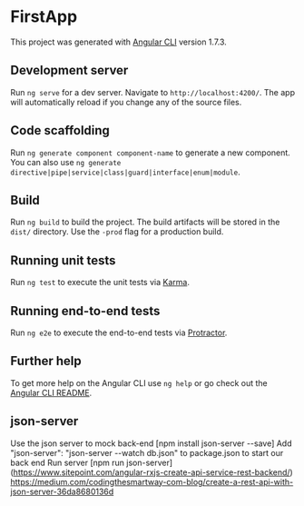 # FirstApp

This project was generated with [Angular CLI](https://github.com/angular/angular-cli) version 1.7.3.

## Development server

Run `ng serve` for a dev server. Navigate to `http://localhost:4200/`. The app will automatically reload if you change any of the source files.

## Code scaffolding

Run `ng generate component component-name` to generate a new component. You can also use `ng generate directive|pipe|service|class|guard|interface|enum|module`.

## Build

Run `ng build` to build the project. The build artifacts will be stored in the `dist/` directory. Use the `-prod` flag for a production build.

## Running unit tests

Run `ng test` to execute the unit tests via [Karma](https://karma-runner.github.io).

## Running end-to-end tests

Run `ng e2e` to execute the end-to-end tests via [Protractor](http://www.protractortest.org/).

## Further help

To get more help on the Angular CLI use `ng help` or go check out the [Angular CLI README](https://github.com/angular/angular-cli/blob/master/README.md).

## json-server

Use the json server to mock back-end
[npm install json-server --save] 
Add "json-server": "json-server --watch db.json" to package.json to start our back end 
Run server [npm run json-server]
(https://www.sitepoint.com/angular-rxjs-create-api-service-rest-backend/)
https://medium.com/codingthesmartway-com-blog/create-a-rest-api-with-json-server-36da8680136d

